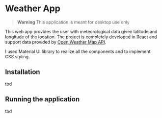# Weather App

> **Warning**
> This application is meant for desktop use only

This web app provides the user with meteorological data given latitude and longitude of the location. The project is completely developed in React and support data provided by [Open Weather Map API](https://openweathermap.org/api/one-call-3).

I used Material UI library to realize all the components and to implement CSS styling.

## Installation

tbd

## Running the application

tbd
